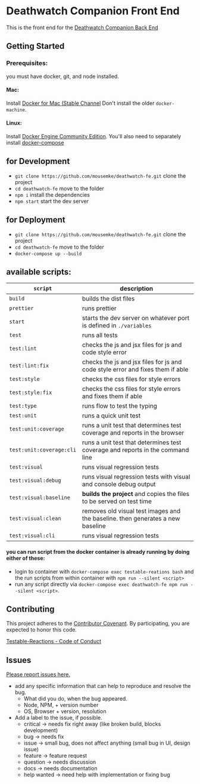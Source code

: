 Deathwatch Companion Front End
=======

This is the front end for the [Deathwatch Companion Back End](https://github.com/remigiilli/dw)

Getting Started
----

### Prerequisites:
you must have docker, git, and node installed.

#### Mac:
Install [Docker for Mac (Stable Channel](https://docs.docker.com/docker-for-mac/install/#download-docker-for-mac) Don't install the older `docker-machine`.

#### Linux:
Install [Docker Engine Community Edition](https://docs.docker.com/engine/installation/). You'll also need to separately install [docker-compose](https://docs.docker.com/compose/install/)

for Development
----
+ `git clone https://github.com/mousemke/deathwatch-fe.git` clone the project
+ `cd deathwatch-fe` move to the folder
+ `npm i` install the dependencies
+ `npm start` start the dev server

for Deployment
----

+ `git clone https://github.com/mousemke/deathwatch-fe.git` clone the project
+ `cd deathwatch-fe` move to the folder
+ `docker-compose up --build`


available scripts:
----

| `script` | description |
|----------|-------------|
| `build` | builds the dist files |
| `prettier` | runs prettier |
| `start` | starts the dev server on whatever port is defined in `./variables` |
| `test` | runs all tests |
| `test:lint` | checks the js and jsx files for js and code style error |
| `test:lint:fix` | checks the js and jsx files for js and code style error and fixes them if able |
| `test:style` | checks the css files for style errors |
| `test:style:fix` | checks the css files for style errors and fixes them if able |
| `test:type` | runs flow to test the typing |
| `test:unit` | runs a quick unit test |
| `test:unit:coverage` | runs a unit test that determines test coverage and reports in the browser |
| `test:unit:coverage:cli` | runs a unit test that determines test coverage and reports in the command line |
| `test:visual` | runs visual regression tests |
| `test:visual:debug` | runs visual regression tests with visual and console debug output |
| `test:visual:baseline` | **builds the project** and copies the files to be served on test time |
| `test:visual:clean` | removes old visual test images and the baseline. then generates a new baseline|
| `test:visual:cli` | runs visual regression tests |

#### you can run script from the docker container is already running by doing either of these:
+ login to container with `docker-compose exec testable-reations bash` and the run scripts from within container with `npm run --silent <script>`
+ run any script directly via `docker-compose exec deathwatch-fe npm run --silent <script>`.


Contributing
----

This project adheres to the [Contributor Covenant](http://contributor-covenant.org/). By participating, you are expected to honor this code.

[Testable-Reactions - Code of Conduct](https://github.com/mousemke/deathwatch-fe/blob/master/CODE_OF_CONDUCT.md)


Issues
----

[Please report issues here.](https://github.com/mousemke/deathwatch-fe/issues)

+ add any specific information that can help to reproduce and resolve the bug.
    + What did you do, when the bug appeared.
    + Node, NPM, + version number
    + OS, Browser + version, resolution
+ Add a label to the issue, if possible.
    + critical -> needs fix right away (like broken build, blocks development)
    + bug -> needs fix
    + issue -> small bug, does not affect anything (small bug in UI, design issue)
    + feature -> feature request
    + question -> needs discussion
    + docs -> needs documentation
    + help wanted -> need help with implementation or fixing bug
